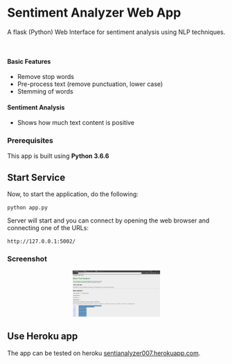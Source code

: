 # Sentiment Analyzer Web App

A flask (Python) Web Interface for sentiment analysis using NLP techniques.

<p align="center">
<img src="https://github.com/ravi3222/sentiment-analyzer007/blob/master/images/home.PNG" alt="Drawing" style="width:0%;"/>
</p>

#### Basic Features
* Remove stop words 
* Pre-process text (remove punctuation, lower case)
* Stemming of words

#### Sentiment Analysis
* Shows how much text content is positive


### Prerequisites

This app is built using **Python 3.6.6**

## Start Service
Now, to start the application, do the following:

    python app.py

Server will start and  you can connect by opening the web browser and connecting one of the URLs:

    http://127.0.0.1:5002/


### Screenshot

<p align="center">
<img src="https://github.com/ravi3222/sentiment-analyzer007/blob/master/images/basic_analyzer.PNG" alt="Drawing" style="width:40%;"/>
</p>


## Use Heroku app

The app can be tested on heroku [sentianalyzer007.herokuapp.com](https://sentianalyzer007.herokuapp.com/).

